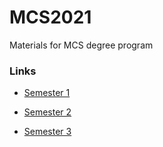 # MCS2021
Materials for MCS degree program

### Links
* [Semester 1](../tree/semester_1)

* [Semester 2](../tree/semester_2)

* [Semester 3](../tree/semester_3)